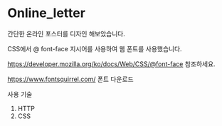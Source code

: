 # Online_letter

간단한 온라인 포스터를 디자인 해보았습니다.

CSS에서 @ font-face 지시어를 사용하여 웹 폰트를 사용했습니다.

https://developer.mozilla.org/ko/docs/Web/CSS/@font-face 참조하세요.

https://www.fontsquirrel.com/ 폰트 다운로드

사용 기술 

1. HTTP
2. CSS
